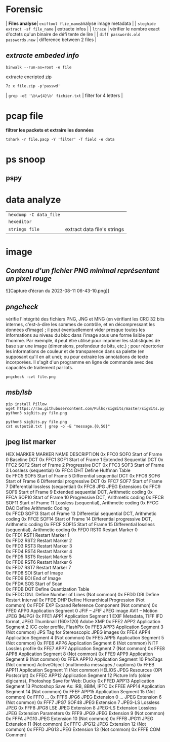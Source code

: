# Forensic

| **Files analyse**|
`exiftool flie_name`analyse image metadata |
| `steghide extract -sf file_name` | extracte infos |
| `ltrace` |  vérifier le nombre exact d'octets qu'un binaire de défi tente de lire |
| `diff passwords.old passwords.new` | difference between 2 files |
## _extracte embeded info_
```
binwalk --run-as=root -e file
```

extracte encripted zip
```
7z x file.zip -p'passwd'
```
| `grep -oE '\b\w{4}\b' fichier.txt` | filter for 4 letters |

# pcap file
**filtrer les packets et extraire les données**
```
tshark -r file.pacp -Y 'filter' -T field -e data
```

# ps snoop
## **pspy** 

# data analyze
|   |   |
|---|---|
| `hexdump -C data_file` |  |
| `hexeditor ` |  |
| `strings file` | extract data file's strings |

# image
## _Contenu d'un fichier PNG minimal représentant un pixel rouge_
![[Capture d’écran du 2023-08-11 06-43-10.png]]
## _pngcheck_
vérifie l'intégrité des fichiers PNG, JNG et MNG (en vérifiant les CRC 32 bits internes, c'est-à-dire les sommes de contrôle, et en décompressant les données d'image) ; il peut éventuellement vider presque toutes les informations au niveau du bloc dans l'image sous une forme lisible par l'homme. Par exemple, il peut être utilisé pour imprimer les statistiques de base sur une image (dimensions, profondeur de bits, etc.) ; pour répertorier les informations de couleur et de transparence dans sa palette (en supposant qu'il en ait une); ou pour extraire les annotations de texte incorporées. Il s'agit d'un programme en ligne de commande avec des capacités de traitement par lots.
```
pngcheck -cvt file.png
```

## _msb/lsb_
```
pip install Pillow
wget https://raw.githubusercontent.com/Pulho/sigBits/master/sigBits.py
python3 sigBits.py file.png
```

```
python3 sigBits.py file.png
cat outputSB.txt | grep -o -E "message.{0,50}"
```

## jpeg list marker
HEX	MARKER	MARKER NAME	DESCRIPTION
0x FFC0	SOF0	Start of Frame 0	Baseline DCT
0x FFC1	SOF1	Start of Frame 1	Extended Sequential DCT
0x FFC2	SOF2	Start of Frame 2	Progressive DCT
0x FFC3	SOF3	Start of Frame 3	Lossless (sequential)
0x FFC4	DHT	Define Huffman Table	
0x FFC5	SOF5	Start of Frame 5	Differential sequential DCT
0x FFC6	SOF6	Start of Frame 6	Differential progressive DCT
0x FFC7	SOF7	Start of Frame 7	Differential lossless (sequential)
0x FFC8	JPG	JPEG Extensions	
0x FFC9	SOF9	Start of Frame 9	Extended sequential DCT, Arithmetic coding
0x FFCA	SOF10	Start of Frame 10	Progressive DCT, Arithmetic coding
0x FFCB	SOF11	Start of Frame 11	Lossless (sequential), Arithmetic coding
0x FFCC	DAC	Define Arithmetic Coding	
0x FFCD	SOF13	Start of Frame 13	Differential sequential DCT, Arithmetic coding
0x FFCE	SOF14	Start of Frame 14	Differential progressive DCT, Arithmetic coding
0x FFCF	SOF15	Start of Frame 15	Differential lossless (sequential), Arithmetic coding
0x FFD0	RST0	Restart Marker 0	
0x FFD1	RST1	Restart Marker 1	
0x FFD2	RST2	Restart Marker 2	
0x FFD3	RST3	Restart Marker 3	
0x FFD4	RST4	Restart Marker 4	
0x FFD5	RST5	Restart Marker 5	
0x FFD6	RST6	Restart Marker 6	
0x FFD7	RST7	Restart Marker 7	
0x FFD8	SOI	Start of Image	
0x FFD9	EOI	End of Image	
0x FFDA	SOS	Start of Scan	
0x FFDB	DQT	Define Quantization Table	
0x FFDC	DNL	Define Number of Lines	(Not common)
0x FFDD	DRI	Define Restart Interval	
0x FFDE	DHP	Define Hierarchical Progression	(Not common)
0x FFDF	EXP	Expand Reference Component	(Not common)
0x FFE0	APP0	Application Segment 0	JFIF – JFIF JPEG image
AVI1 – Motion JPEG (MJPG)
0x FFE1	APP1	Application Segment 1	EXIF Metadata, TIFF IFD format,
JPEG Thumbnail (160×120)
Adobe XMP
0x FFE2	APP2	Application Segment 2	ICC color profile,
FlashPix
0x FFE3	APP3	Application Segment 3	(Not common)
JPS Tag for Stereoscopic JPEG images
0x FFE4	APP4	Application Segment 4	(Not common)
0x FFE5	APP5	Application Segment 5	(Not common)
0x FFE6	APP6	Application Segment 6	(Not common)
NITF Lossles profile
0x FFE7	APP7	Application Segment 7	(Not common)
0x FFE8	APP8	Application Segment 8	(Not common)
0x FFE9	APP9	Application Segment 9	(Not common)
0x FFEA	APP10	Application Segment 10
PhoTags	(Not common)
ActiveObject (multimedia messages / captions)
0x FFEB	APP11	Application Segment 11	(Not common)
HELIOS JPEG Resources (OPI Postscript)
0x FFEC	APP12	Application Segment 12	Picture Info (older digicams),
Photoshop Save for Web: Ducky
0x FFED	APP13	Application Segment 13	Photoshop Save As: IRB, 8BIM, IPTC
0x FFEE	APP14	Application Segment 14	(Not common)
0x FFEF	APP15	Application Segment 15	(Not common)
0x FFF0 …
0x FFF6	JPG6	JPEG Extension 0 …
JPEG Extension 6	(Not common)
0x FFF7	JPG7
SOF48	JPEG Extension 7
JPEG-LS	Lossless JPEG
0x FFF8	JPG8
LSE	JPEG Extension 8
JPEG-LS Extension	Lossless JPEG Extension Parameters
0x FFF9	JPG9	JPEG Extension 9	(Not common)
0x FFFA	JPG10	JPEG Extension 10	(Not common)
0x FFFB	JPG11	JPEG Extension 11	(Not common)
0x FFFC	JPG12	JPEG Extension 12	(Not common)
0x FFFD	JPG13	JPEG Extension 13	(Not common)
0x FFFE	COM	Comment
